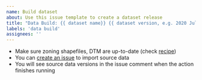 ```yaml
---
name: Build dataset
about: Use this issue template to create a dataset release
title: "Data Build: {{ dataset name}} {{ dataset version, e.g. 2020 July Release }}"
labels: 'data build'
assignees: ''
---
```


- Make sure zoning shapefiles, DTM are up-to-date (check [recipe](https://github.com/NYCPlanning/recipes))
- You can [create an issue](https://github.com/NYCPlanning/recipes/issues/new?assignees=aferrar%2C+croswell81&labels=dataloading&template=zoning-tax-lots-bulk-load.md&title=%5Bztl%5D+Zoning+Tax+Lots+Bulk+Load) to import source data
- You will see source data versions in the issue comment when the action finishes running
